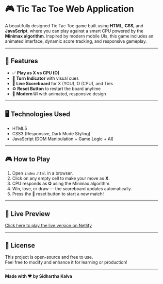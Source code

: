 # 🎮 Tic Tac Toe Web Application

A beautifully designed Tic Tac Toe game built using **HTML**, **CSS**, and **JavaScript**, where you can play against a smart CPU powered by the **Minimax algorithm**. Inspired by modern mobile UIs, this game includes an animated interface, dynamic score tracking, and responsive gameplay.

---

## 🚀 Features

- ✅ **Play as X vs CPU (O)**
- 🎯 **Turn Indicator** with visual cues
- 🧮 **Live Scoreboard** for X (YOU), O (CPU), and Ties
- ♻️ **Reset Button** to restart the board anytime
- 🎨 **Modern UI** with animated, responsive design

---

## 🖥️ Technologies Used

- HTML5
- CSS3 (Responsive, Dark Mode Styling)
- JavaScript (DOM Manipulation + Game Logic + AI)

---

## 🎮 How to Play

1. Open `index.html` in a browser.
2. Click on any empty cell to make your move as **X**.
3. CPU responds as **O** using the Minimax algorithm.
4. Win, lose, or draw — the scoreboard updates automatically.
5. Press the 🔁 reset button to start a new match!

---

## 🔗 Live Preview

[Click here to play the live version on Netlify](https://tictactoe29.netlify.app/)

---

## 📜 License

This project is open-source and free to use.  
Feel free to modify and enhance it for learning or production!

---

**Made with ❤️ by Sidhartha Kalva**





